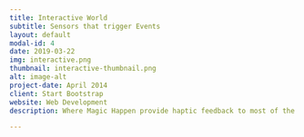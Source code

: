 ```yaml
---
title: Interactive World
subtitle: Sensors that trigger Events
layout: default
modal-id: 4
date: 2019-03-22
img: interactive.png
thumbnail: interactive-thumbnail.png
alt: image-alt
project-date: April 2014
client: Start Bootstrap
website: Web Development
description: Where Magic Happen provide haptic feedback to most of the objects present within the virtual world. By touching those objects, players encounter different behaviors and changes in the environment.  

---
```

